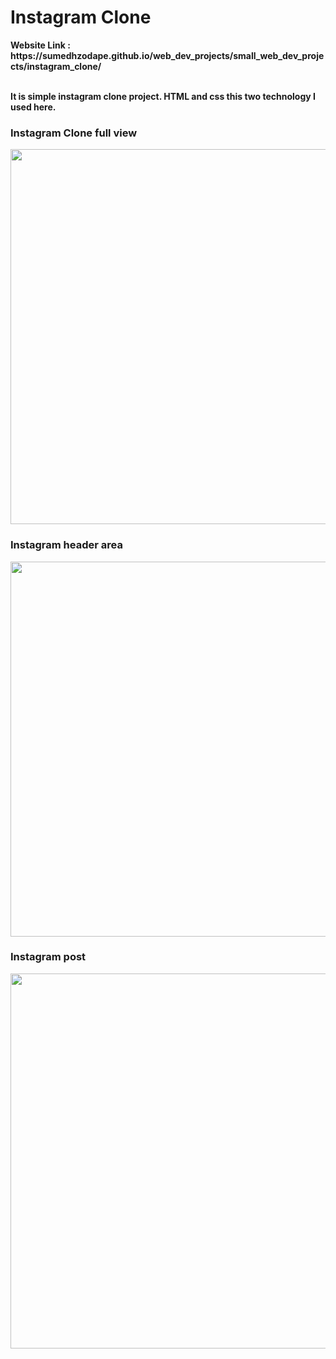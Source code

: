 <h1>Instagram Clone</h1>
<strong>Website Link : https://sumedhzodape.github.io/web_dev_projects/small_web_dev_projects/instagram_clone/<strong>
<br>
<br>
<p>It is simple instagram clone project. HTML and css this two technology I used here.</p>
<h3>Instagram Clone full view</h3>
<img src="https://sumedhzodape.github.io/web_dev_projects/small_web_dev_projects/instagram_clone//project-images/insta.png" width="600px" height="auto" />

<h3>Instagram header area</h3>
<img src="https://sumedhzodape.github.io/web_dev_projects/small_web_dev_projects/instagram_clone//project-images/insta1.png" width="600px" height="auto" />

<h3>Instagram post</h3>
<img src="https://sumedhzodape.github.io/web_dev_projects/small_web_dev_projects/instagram_clone//project-images/insta2.png" width="600px" height="auto" />
